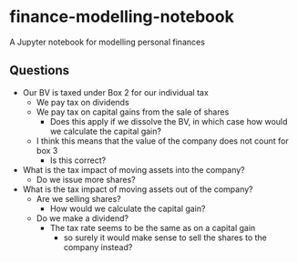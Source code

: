 # finance-modelling-notebook

A Jupyter notebook for modelling personal finances

## Questions

* Our BV is taxed under Box 2 for our individual tax
  * We pay tax on dividends
  * We pay tax on capital gains from the sale of shares
    * Does this apply if we dissolve the BV, in which case how would we calculate the capital gain?
  * I think this means that the value of the company does not count for box 3
    * Is this correct?
* What is the tax impact of moving assets into the company?
  * Do we issue more shares?
* What is the tax impact of moving assets out of the company?
  * Are we selling shares?
    * How would we calculate the capital gain?
  * Do we make a dividend?
    * The tax rate seems to be the same as on a capital gain
      * so surely it would make sense to sell the shares to the company instead?
